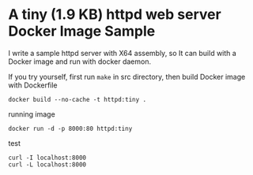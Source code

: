 # A tiny (1.9 KB) httpd web server Docker Image Sample

I write a sample httpd server with X64 assembly, so It can build with a Docker image and run with docker daemon.

If you try yourself, first run `make` in src directory, then build Docker image with Dockerfile

```
docker build --no-cache -t httpd:tiny .
```

running image

```
docker run -d -p 8000:80 httpd:tiny
```

test 

```
curl -I localhost:8000
curl -L localhost:8000
```
